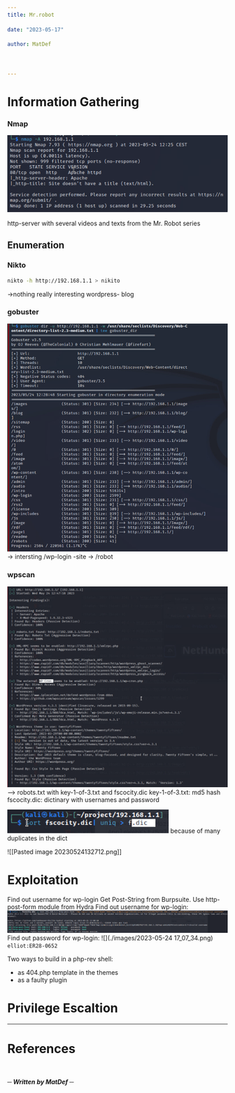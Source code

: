 ```yaml
---
title: Mr.robot

date: "2023-05-17"

author: MatDef

  

---
```


# Information Gathering

  

### Nmap
![](./images/20230524122622.png)

http-server with several videos and texts from the Mr. Robot series


## Enumeration

### Nikto

```bash
nikto -h http://192.168.1.1 > nikito
```
->nothing really interesting
wordpress- blog

### gobuster

![](./images/20230524123403.png)
-> intersting /wp-login -site
-> /robot
### wpscan
![](./images/20230524124830.png)
--> robots.txt with key-1-of-3.txt and fscocity.dic
key-1-of-3.txt: md5 hash
fscocity.dic: dictinary with usernames and password

![](./images/20230524132712.png)
because of many duplicates in the dict

![[Pasted image 20230524132712.png]]

# Exploitation
Find out username for wp-login
Get Post-String from Burpsuite.
Use http-post-form module from Hydra
Find out username for wp-login:
![](./images/20230524132641.png)
Find out password for wp-login:
![](./images/2023-05-24 17_07_34.png)
`elliot:ER28-0652`

Two ways to build in a php-rev shell:
- as 404.php template in the themes
- as a faulty plugin



# Privilege Escaltion


  
  

---

  

# References

  



  

<br>

  

___─ Written by MatDef ─___